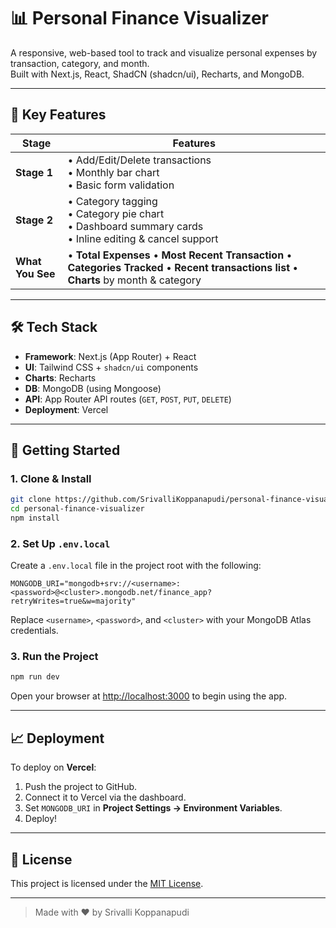 # 📊 Personal Finance Visualizer

A responsive, web-based tool to track and visualize personal expenses by transaction, category, and month.  
Built with Next.js, React, ShadCN (shadcn/ui), Recharts, and MongoDB.

---

## 🌟 Key Features

| Stage | Features |
|---|---|
| **Stage 1** | • Add/Edit/Delete transactions<br>• Monthly bar chart<br>• Basic form validation |
| **Stage 2** | • Category tagging<br>• Category pie chart<br>• Dashboard summary cards<br>• Inline editing & cancel support |
| **What You See** | • **Total Expenses** • **Most Recent Transaction** • **Categories Tracked** • **Recent transactions list** • **Charts** by month & category |

---

## 🛠 Tech Stack

- **Framework**: Next.js (App Router) + React  
- **UI**: Tailwind CSS + `shadcn/ui` components  
- **Charts**: Recharts  
- **DB**: MongoDB (using Mongoose)  
- **API**: App Router API routes (`GET`, `POST`, `PUT`, `DELETE`)  
- **Deployment**: Vercel

---

## 🚀 Getting Started

### 1. Clone & Install

```bash
git clone https://github.com/SrivalliKoppanapudi/personal-finance-visualizer.git
cd personal-finance-visualizer
npm install
```

### 2. Set Up `.env.local`

Create a `.env.local` file in the project root with the following:

```env
MONGODB_URI="mongodb+srv://<username>:<password>@<cluster>.mongodb.net/finance_app?retryWrites=true&w=majority"
```

Replace `<username>`, `<password>`, and `<cluster>` with your MongoDB Atlas credentials.

### 3. Run the Project

```bash
npm run dev
```

Open your browser at [http://localhost:3000](http://localhost:3000) to begin using the app.

---

## 📈 Deployment

To deploy on **Vercel**:

1. Push the project to GitHub.
2. Connect it to Vercel via the dashboard.
3. Set `MONGODB_URI` in **Project Settings → Environment Variables**.
4. Deploy!

---

## 📌 License

This project is licensed under the [MIT License](LICENSE).

---

> Made with ❤️ by Srivalli Koppanapudi
